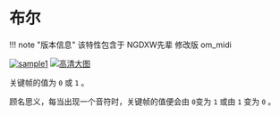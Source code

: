 # 布尔

!!! note "版本信息"
    该特性包含于 NGDXW先辈 修改版 om_midi

[![sample1](/gallery/bool-sample1.png)](/gallery/bool-sample1.png)
[![高清大图](/gallery/bool-sample2.png)](/gallery/bool-sample2.png)

关键帧的值为 `0` 或 `1` 。

顾名思义，每当出现一个音符时，关键帧的值便会由 `0`变为 `1` 或由 `1` 变为 `0` 。